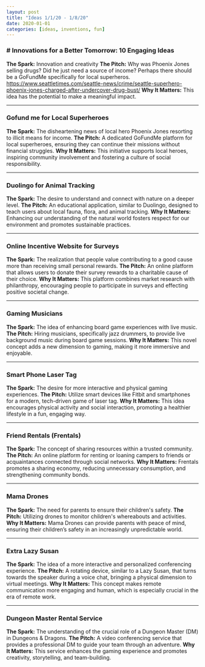 ```yaml
---
layout: post
title: "Ideas 1/1/20 - 1/8/20"
date: 2020-01-01
categories: [ideas, inventions, fun]
---
```




### # Innovations for a Better Tomorrow: 10 Engaging Ideas
**The Spark:** Innovation and creativity
**The Pitch:** Why was Phoenix Jones selling drugs? Did he just need a source of income? Perhaps there should be a GoFundMe specifically for local superheros. https://www.seattletimes.com/seattle-news/crime/seattle-superhero-phoenix-jones-charged-after-undercover-drug-bust/
**Why It Matters:** This idea has the potential to make a meaningful impact.

---

### Gofund me for Local Superheroes
**The Spark:** The disheartening news of local hero Phoenix Jones resorting to illicit means for income.
**The Pitch:** A dedicated GoFundMe platform for local superheroes, ensuring they can continue their missions without financial struggles.
**Why It Matters:** This initiative supports local heroes, inspiring community involvement and fostering a culture of social responsibility.

---

### Duolingo for Animal Tracking
**The Spark:** The desire to understand and connect with nature on a deeper level.
**The Pitch:** An educational application, similar to Duolingo, designed to teach users about local fauna, flora, and animal tracking.
**Why It Matters:** Enhancing our understanding of the natural world fosters respect for our environment and promotes sustainable practices.

---

### Online Incentive Website for Surveys
**The Spark:** The realization that people value contributing to a good cause more than receiving small personal rewards.
**The Pitch:** An online platform that allows users to donate their survey rewards to a charitable cause of their choice.
**Why It Matters:** This platform combines market research with philanthropy, encouraging people to participate in surveys and effecting positive societal change.

---

### Gaming Musicians
**The Spark:** The idea of enhancing board game experiences with live music.
**The Pitch:** Hiring musicians, specifically jazz drummers, to provide live background music during board game sessions.
**Why It Matters:** This novel concept adds a new dimension to gaming, making it more immersive and enjoyable.

---

### Smart Phone Laser Tag
**The Spark:** The desire for more interactive and physical gaming experiences.
**The Pitch:** Utilize smart devices like Fitbit and smartphones for a modern, tech-driven game of laser tag.
**Why It Matters:** This idea encourages physical activity and social interaction, promoting a healthier lifestyle in a fun, engaging way.

---

### Friend Rentals (Frentals)
**The Spark:** The concept of sharing resources within a trusted community.
**The Pitch:** An online platform for renting or loaning campers to friends or acquaintances connected through social networks.
**Why It Matters:** Frentals promotes a sharing economy, reducing unnecessary consumption, and strengthening community bonds.

---

### Mama Drones
**The Spark:** The need for parents to ensure their children's safety.
**The Pitch:** Utilizing drones to monitor children's whereabouts and activities.
**Why It Matters:** Mama Drones can provide parents with peace of mind, ensuring their children’s safety in an increasingly unpredictable world.

---

### Extra Lazy Susan
**The Spark:** The idea of a more interactive and personalized conferencing experience.
**The Pitch:** A rotating device, similar to a Lazy Susan, that turns towards the speaker during a voice chat, bringing a physical dimension to virtual meetings.
**Why It Matters:** This concept makes remote communication more engaging and human, which is especially crucial in the era of remote work.

---

### Dungeon Master Rental Service
**The Spark:** The understanding of the crucial role of a Dungeon Master (DM) in Dungeons & Dragons.
**The Pitch:** A video conferencing service that provides a professional DM to guide your team through an adventure.
**Why It Matters:** This service enhances the gaming experience and promotes creativity, storytelling, and team-building.

